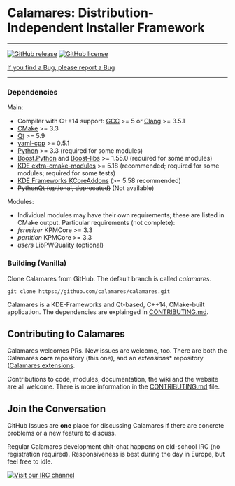 <!-- SPDX-FileCopyrightText: no
     SPDX-License-Identifier: CC0-1.0
-->

# Calamares: Distribution-Independent Installer Framework
---------

[![GitHub release](https://img.shields.io/github/v/release/sereneteam/alterlinux-calamares?color=%234169e1&include_prereleases&style=flat-square)](https://github.com/sereneteam/alterlinux-calamares/releases)
[![GitHub license](https://img.shields.io/github/license/sereneteam/alterlinux-calamares?style=flat-square&logo=gnu)](https://github.com/sereneteam/alterlinux-calamares/blob/master/LICENSE)

[If you find a Bug, please report a Bug](https://github.com/SereneTeam/alterlinux-calamares/issues/new/choose)

***

### Dependencies

Main:
* Compiler with C++14 support: [GCC](https://www.archlinux.org/packages/core/x86_64/gcc/) >= 5 or [Clang](https://www.archlinux.org/packages/extra/x86_64/clang/) >= 3.5.1
* [CMake](https://www.archlinux.org/packages/extra/x86_64/cmake/) >= 3.3
* [Qt](https://www.archlinux.org/packages/extra/x86_64/qt5-base/) >= 5.9
* [yaml-cpp](https://www.archlinux.org/packages/community/x86_64/yaml-cpp/) >= 0.5.1
* [Python](https://www.archlinux.org/packages/extra/x86_64/python/) >= 3.3 (required for some modules)
* [Boost.Python](https://www.archlinux.org/packages/extra/x86_64/boost/) and [Boost-libs](https://www.archlinux.org/packages/extra/x86_64/boost-libs/) >= 1.55.0 (required for some modules)
* [KDE extra-cmake-modules](https://www.archlinux.org/packages/extra/any/extra-cmake-modules/) >= 5.18 (recommended; required for some modules;
  required for some tests)
* [KDE Frameworks KCoreAddons](https://www.archlinux.org/packages/extra/x86_64/kcoreaddons/) (>= 5.58 recommended)
* ~~PythonQt (optional, deprecated)~~ (Not available)

Modules:
* Individual modules may have their own requirements;
  these are listed in CMake output. Particular requirements (not complete):
* *fsresizer* KPMCore >= 3.3
* *partition* KPMCore >= 3.3
* *users* LibPWQuality (optional)

### Building (Vanilla)

Clone Calamares from GitHub. The default branch is called *calamares*.

```
git clone https://github.com/calamares/calamares.git
```

Calamares is a KDE-Frameworks and Qt-based, C++14, CMake-built application.
The dependencies are explainged in [CONTRIBUTING.md](CONTRIBUTING.md).

## Contributing to Calamares

Calamares welcomes PRs. New issues are welcome, too.
There are both the Calamares **core** repository (this one),
and an *extensions** repository ([Calamares extensions](https://github.com/calamares/calamares-extensions).

Contributions to code, modules, documentation, the wiki and the website are all welcome.
There is more information in the [CONTRIBUTING.md](CONTRIBUTING.md) file.

## Join the Conversation

GitHub Issues are **one** place for discussing Calamares if there are concrete
problems or a new feature to discuss.

Regular Calamares development chit-chat happens on old-school IRC
(no registration required). Responsiveness is best during the day
in Europe, but feel free to idle.

[![Visit our IRC channel](https://kiwiirc.com/buttons/webchat.freenode.net/calamares.png)](https://webchat.freenode.net/?channel=#calamares?nick=guest|)

